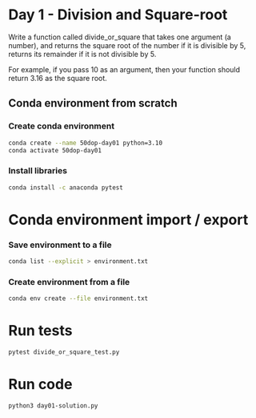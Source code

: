 # Day 1 - Division and Square-root

Write a function called divide_or_square that takes one argument (a number), and returns the square root of the number
if it is divisible by 5, returns its remainder if it is not divisible by 5.

For example, if you pass 10 as an argument, then your function should return 3.16 as the square root.

## Conda environment from scratch

### Create conda environment

``` bash
conda create --name 50dop-day01 python=3.10 
conda activate 50dop-day01
```

### Install libraries

``` bash
conda install -c anaconda pytest
```

# Conda environment import / export

### Save environment to a file

``` bash
conda list --explicit > environment.txt
```

### Create environment from a file

``` bash
conda env create --file environment.txt
```

# Run tests

``` bash
pytest divide_or_square_test.py
```

# Run code

``` bash
python3 day01-solution.py
```
